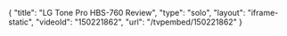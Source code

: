 {
    "title": "LG Tone Pro HBS-760 Review",
    "type": "solo",
    "layout": "iframe-static",
    "videoId": "150221862",
    "url": "\/tvpembed\/150221862"
}